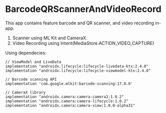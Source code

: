 # BarcodeQRScannerAndVideoRecord
This app contains feature barcode and QR scanner, and video recording in-app.

1. Scanner using ML Kit and CameraX.
2. Video Recording using Intent(MediaStore.ACTION_VIDEO_CAPTURE)


Using dependecies:
```
// ViewModel and LiveData
implementation "androidx.lifecycle:lifecycle-livedata-ktx:2.4.0"
implementation "androidx.lifecycle:lifecycle-viewmodel-ktx:2.4.0"

// Barcode scanning API
implementation 'com.google.mlkit:barcode-scanning:17.0.0'

// CameraX library
implementation "androidx.camera:camera-camera2:1.0.2"
implementation "androidx.camera:camera-lifecycle:1.0.2"
implementation "androidx.camera:camera-view:1.0.0-alpha31"
```
